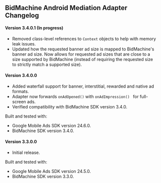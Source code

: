 ## BidMachine Android Mediation Adapter Changelog

#### Version 3.4.0.1 (In progress)
- Removed class-level references to `Context` objects to help with memory leak issues.
- Updated how the requested banner ad size is mapped to BidMachine's banner ad
  size. Now allows for requested ad sizes that are close to a size supported by
  BidMachine (instead of requiring the requested size to strictly match a
  supported size).

#### Version 3.4.0.0
- Added waterfall support for banner, interstitial, rewarded and native ad formats.
- Adapter now forwards `onAdOpened()` with `onAdImpression() ` for full-screen ads.
- Verified compatibility with BidMachine SDK version 3.4.0.

Built and tested with:
- Google Mobile Ads SDK version 24.6.0.
- BidMachine SDK version 3.4.0.

#### Version 3.3.0.0
- Initial release.

Built and tested with:
- Google Mobile Ads SDK version 24.5.0.
- BidMachine SDK version 3.3.0.